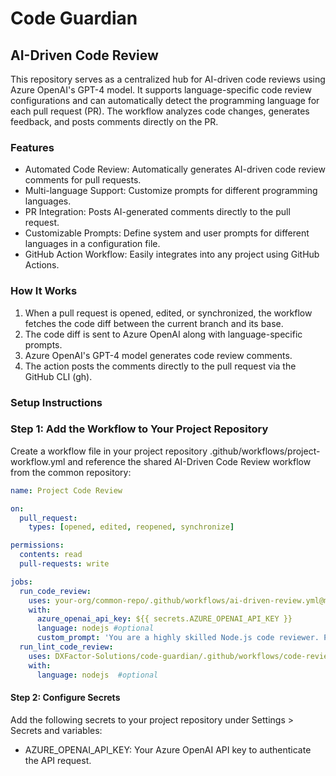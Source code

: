 # Code Guardian
## AI-Driven Code Review
This repository serves as a centralized hub for AI-driven code reviews using Azure OpenAI's GPT-4 model. It supports language-specific code review configurations and can automatically detect the programming language for each pull request (PR). The workflow analyzes code changes, generates feedback, and posts comments directly on the PR.

### Features
- Automated Code Review: Automatically generates AI-driven code review comments for pull requests.
- Multi-language Support: Customize prompts for different programming languages.
- PR Integration: Posts AI-generated comments directly to the pull request.
- Customizable Prompts: Define system and user prompts for different languages in a configuration file.
- GitHub Action Workflow: Easily integrates into any project using GitHub Actions.

### How It Works
1. When a pull request is opened, edited, or synchronized, the workflow fetches the code diff between the current branch and its base.
2. The code diff is sent to Azure OpenAI along with language-specific prompts.
3. Azure OpenAI's GPT-4 model generates code review comments.
4. The action posts the comments directly to the pull request via the GitHub CLI (gh).

### Setup Instructions
### Step 1: Add the Workflow to Your Project Repository
Create a workflow file in your project repository .github/workflows/project-workflow.yml and reference the shared AI-Driven Code Review workflow from the common repository:
```yaml
name: Project Code Review

on:
  pull_request:
    types: [opened, edited, reopened, synchronize]

permissions:
  contents: read
  pull-requests: write

jobs:
  run_code_review:
    uses: your-org/common-repo/.github/workflows/ai-driven-review.yml@main
    with:
      azure_openai_api_key: ${{ secrets.AZURE_OPENAI_API_KEY }}
      language: nodejs #optional
      custom_prompt: 'You are a highly skilled Node.js code reviewer. Please review the following code and suggest improvements.' #optional
  run_lint_code_review:
    uses: DXFactor-Solutions/code-guardian/.github/workflows/code-review-linting.yml@main_new
    with:
      language: nodejs  #optional
```

#### Step 2: Configure Secrets
Add the following secrets to your project repository under Settings > Secrets and variables:

- AZURE_OPENAI_API_KEY: Your Azure OpenAI API key to authenticate the API request.
